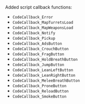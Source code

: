 Added script callback functions:
  * `CodeCallback_Error`
  * `CodeCallback_MapTurretsLoad`
  * `CodeCallback_MapWeaponsLoad`
  * `CodeCallback_Notify`
  * `CodeCallback_Pickup`
  * `CodeCallback_AdsButton`
  * `CodeCallback_CrouchButton`
  * `CodeCallback_FragButton`
  * `CodeCallback_HoldBreathButton`
  * `CodeCallback_JumpButton`
  * `CodeCallback_LeanLeftButton`
  * `CodeCallback_LeanRightButton`
  * `CodeCallback_MeleeBreathButton`
  * `CodeCallback_ProneButton`
  * `CodeCallback_ReloadButton`
  * `CodeCallback_SmokeButton`